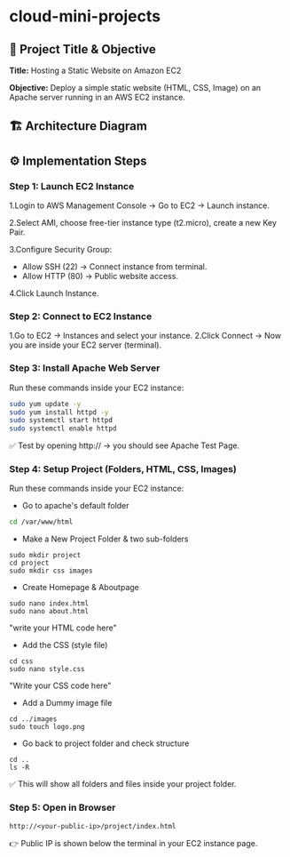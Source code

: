 # cloud-mini-projects

## 📌 Project Title & Objective

**Title:** Hosting a Static Website on Amazon EC2

**Objective:** Deploy a simple static website (HTML, CSS, Image) on an Apache server running in an AWS EC2 instance.


## 🏗️ Architecture Diagram






## ⚙️ Implementation Steps

### Step 1: Launch EC2 Instance

1.Login to AWS Management Console → Go to EC2 → Launch instance.

2.Select AMI, choose free-tier instance type (t2.micro), create a new Key Pair.

3.Configure Security Group:  
   - Allow SSH (22) → Connect instance from terminal.  
   - Allow HTTP (80) → Public website access.
     
4.Click Launch Instance.  


### Step 2: Connect to EC2 Instance

1.Go to EC2 → Instances and select your instance.
2.Click Connect → Now you are inside your EC2 server (terminal).

### Step 3: Install Apache Web Server 
Run these commands inside your EC2 instance:  

```bash
sudo yum update -y
sudo yum install httpd -y
sudo systemctl start httpd
sudo systemctl enable httpd
```
✅ Test by opening http://<Public-IP> → you should see Apache Test Page.

### Step 4: Setup Project (Folders, HTML, CSS, Images)

Run these commands inside your EC2 instance:  

- Go to apache's default folder
```bash
cd /var/www/html
```
- Make a New Project Folder & two sub-folders
```
sudo mkdir project
cd project
sudo mkdir css images
```
- Create Homepage & Aboutpage
```
sudo nano index.html
sudo nano about.html
```
"write your HTML code here"

- Add the CSS (style file)
```
cd css
sudo nano style.css
```
"Write your CSS code here"

- Add a Dummy image file
```
cd ../images
sudo touch logo.png
```
- Go back to project folder and check structure
```
cd ..
ls -R
```
✅ This will show all folders and files inside your project folder.

### Step 5: Open in Browser
```
http://<your-public-ip>/project/index.html
```
👉 Public IP is shown below the terminal in your EC2 instance page.
